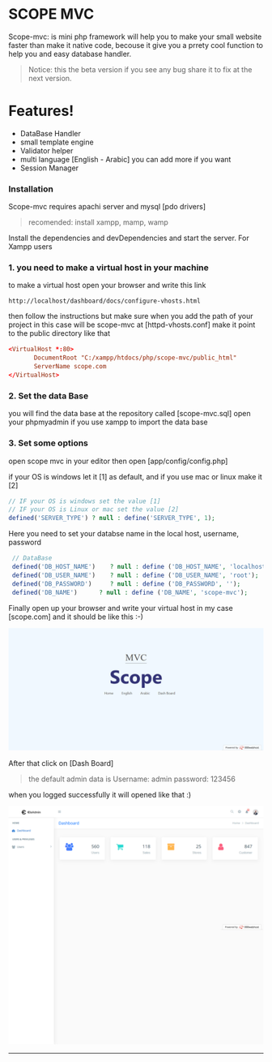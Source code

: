 # SCOPE MVC


 Scope-mvc: is mini php framework will help you to make your small website faster
 than make it native code, becouse it give you a prrety cool function to help you
 and easy database handler.

 > Notice: this the beta version if you see any bug
 share it to fix at the next version.

# Features!
  - DataBase Handler
  - small template engine
  - Validator helper
  - multi language [English - Arabic] you can add more if you want
  - Session Manager

### Installation

Scope-mvc requires apachi server and mysql [pdo drivers]
> recomended: install xampp, mamp, wamp

Install the dependencies and devDependencies and start the server.
For Xampp users

### 1. you need to make a virtual host in your machine
to make a virtual host open your browser and write this link
```
http://localhost/dashboard/docs/configure-vhosts.html
```
then follow the instructions
but make sure when you add the path of your project
in this case will be scope-mvc at [httpd-vhosts.conf]
make it point to the public directory like that

``` conf
<VirtualHost *:80>
       DocumentRoot "C:/xampp/htdocs/php/scope-mvc/public_html"
       ServerName scope.com
</VirtualHost>
```

### 2. Set the data Base
you will find the data base at the repository called [scope-mvc.sql]
open your phpmyadmin if you use xampp to import the data base

### 3. Set some options
open scope mvc in your editor then open [app/config/config.php]

if your OS  is windows let it [1] as default, and if you use mac or linux make it [2]

``` php
// IF your OS is windows set the value [1]
// IF your OS is Linux or mac set the value [2]
defined('SERVER_TYPE') ? null : define('SERVER_TYPE', 1);
```

Here you need to set your databse name in the local host, username, password
``` php
 // DataBase
 defined('DB_HOST_NAME')    ? null : define ('DB_HOST_NAME', 'localhost');
 defined('DB_USER_NAME')    ? null : define ('DB_USER_NAME', 'root');
 defined('DB_PASSWORD')     ? null : define ('DB_PASSWORD', '');
 defined('DB_NAME')      ? null : define ('DB_NAME', 'scope-mvc');
```

Finally open up your browser and write your virtual host in my case [scope.com]
and it should be like this :-)

![alt text](https://raw.githubusercontent.com/jojomak13/scope-mvc/master/scope.png "Home page")

After that click on [Dash Board]
> the default admin data is
Username: admin
password: 123456

when you logged successfully it will opened like that :)

![alt text](https://raw.githubusercontent.com/jojomak13/scope-mvc/master/dashborad.png)

---
